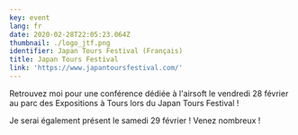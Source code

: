 ```yaml
---
key: event
lang: fr
date: 2020-02-28T22:05:23.064Z
thumbnail: ./logo_jtf.png
identifier: Japan Tours Festival (Français)
title: Japan Tours Festival
link: 'https://www.japantoursfestival.com/'
---
```


Retrouvez moi pour une conférence dédiée à l'airsoft le vendredi 28 février au parc des Expositions à Tours lors du Japan Tours Festival !

Je serai également présent le samedi 29 février ! Venez nombreux !
